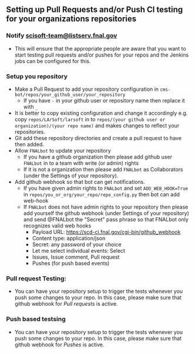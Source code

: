 ## Setting up Pull Requests and/or Push CI testing for your organizations repositories

### Notify scisoft-team@listserv.fnal.gov
- This will ensure that the appropriate people are aware that you want to start testing pull requests and/or pushes for your repos and the Jenkins jobs can be configured for this.

### Setup you repository
- Make a Pull Request to add your repository configuration in `cms-bot/repos/your_github_user/your_repository`
  - If you have `-` in your github user or repository name then replace it with `_`
- It is better to copy existing configuration and change it accordingly e.g. copy `repos/LArSoft/larsoft` in to `repos/(your github user or organization)/(your repo name)` and makes changes to reflect your repositories.
- Git add these repository directories and create a pull request to have then added.
- Allow `FNALbot` to update your repository
  - If you have a github organization then please add github user `FNALbot` in to a team with write (or admin) rights
  - If it is not a organization then please add `FNALbot` as Collaborators (under the Settings of your repository).
- Add github webhook so that bot can get notifications.
  - If you have given admin rights to `FNALbot` and set `ADD_WEB_HOOK=True` in `repos/you_or_org/your_repo/repo_config.py` then bot can add web-hook
  - If `FNALbot` does not have admin rights to your repository then please add yourself the github webhook (under Settings of your repository) and send @FNALbot the "Secret" pass phrase so that FNALbot only recognizes valid web hooks
    - Payload URL: https://scd-ci.fnal.gov/cgi-bin/github_webhook
    - Content type: application/json
    - Secret: any password of your choice
    - Let me select individual events: Select
    - Issues, Issue comment, Pull request 
    - Pushes (for push based events)

### Pull request Testing:
- You can have your repository setup to trigger the tests whenever you push some changes to your repo. In this case, please make sure that github webhook for *Pull requests* is active.

### Push based testsing
- You can have your repository setup to trigger the tests whenever you push some changes to your repo. In this case, please make sure that github webhook for *Pushes* is active.

